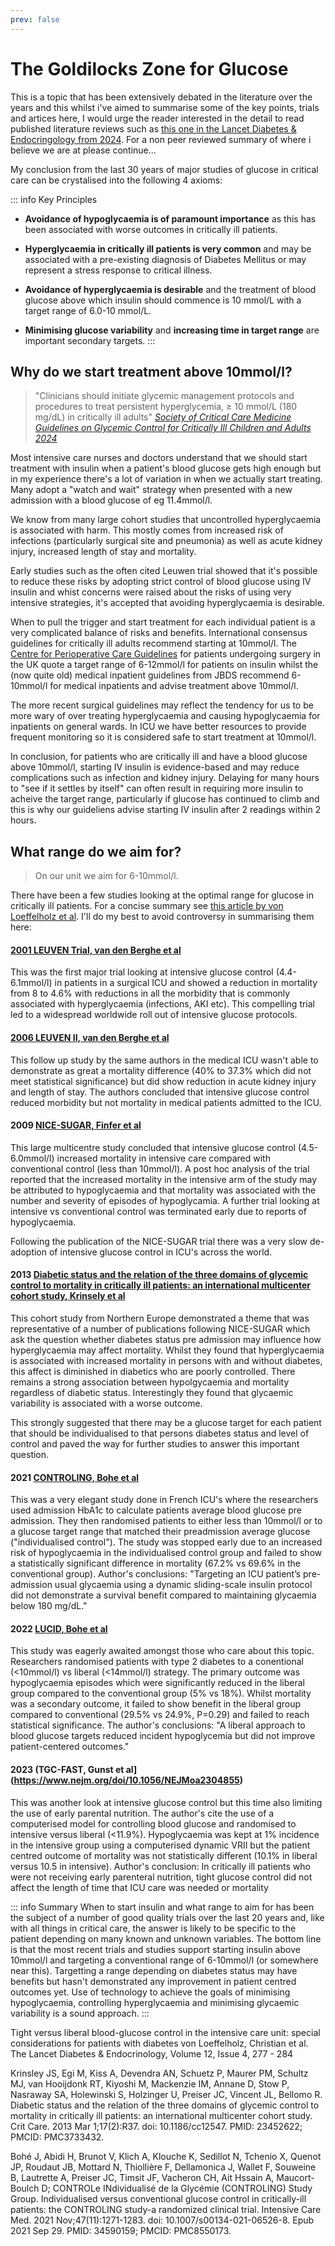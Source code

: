 ```yaml
---
prev: false
---
```


# The Goldilocks Zone for Glucose 


This is a topic that has been extensively debated in the literature over the years and this whilst i've aimed to summarise some of the key points, trials and artices here, I would urge the reader interested in the detail to read published literature reviews such as [this one in the Lancet Diabetes & Endocringology from 2024](https://www.thelancet.com/journals/landia/article/PIIS2213-8587(24)00058-5/fulltext). For a non peer reviewed summary of where i believe we are at please continue...

My conclusion from the last 30 years of major studies of glucose in critical care can be crystalised into the following 4 axioms:

::: info Key Principles
- **Avoidance of hypoglycaemia is of paramount importance** as this has been associated with worse outcomes in critically ill patients.

- **Hyperglycaemia in critically ill patients is very common** and may be associated with a pre-existing diagnosis of Diabetes Mellitus or may represent a stress response to critical illness.

- **Avoidance of hyperglycaemia is desirable** and the treatment of blood glucose above which insulin should commence is 10 mmol/L with a target range of 6.0-10 mmol/L.

- **Minimising glucose variability** and **increasing time in target range** are important secondary targets.
:::

## Why do we start treatment above 10mmol/l?

> "Clinicians should initiate glycemic management protocols and procedures to treat persistent hyperglycemia, ≥ 10 mmol/L (180 mg/dL) in critically ill adults"
[*Society of Critical Care Medicine Guidelines on Glycemic Control for Critically Ill Children and Adults 2024*](https://journals.lww.com/ccmjournal/fulltext/2024/04000/society_of_critical_care_medicine_guidelines_on.22.aspx)

Most intensive care nurses and doctors understand that we should start treatment with insulin when a patient's blood glucose gets high enough but in my experience there's a lot of variation in when we actually start treating. Many adopt a "watch and wait" strategy when presented with a new admission with a blood glucose of eg 11.4mmol/l. 


We know from many large cohort studies that uncontrolled hyperglycaemia is associated with harm. This mostly comes from increased risk of infections (particularly surgical site and pneumonia) as well as acute kidney injury, increased length of stay and mortality.


Early studies such as the often cited Leuwen trial showed that it's possible to reduce these risks by adopting strict control of blood glucose using IV insulin and whist concerns were raised about the risks of using very intensive strategies, it's accepted that avoiding hyperglycaemia is desirable. 


When to pull the trigger and start treatment for each individual patient is a very complicated balance of risks and benefits. International consensus guidelines for critically ill adults recommend starting at 10mmol/l. The [Centre for Perioperative Care Guidelines](https://abcd.care/sites/default/files/site_uploads/JBDS_Guidelines_Current/JBDS_03_CPOC_Diabetes_Surgery_Guideline_Updated_2022.pdf) for patients undergoing surgery in the UK quote a target range of 6-12mmol/l for patients on insulin whilst the (now quite old) medical inpatient guidelines from JBDS recommend 6-10mmol/l for medical inpatients and advise treatment above 10mmol/l.

The more recent surgical guidelines may reflect the tendency for us to be more wary of over treating hyperglycaemia and causing hypoglycaemia for inpatients on general wards. In ICU we have better resources to provide frequent monitoring so it is considered safe to start treatment at 10mmol/l.


In conclusion, for patients who are critically ill and have a blood glucose above 10mmol/l, starting IV insulin is evidence-based and may reduce complications such as infection and kidney injury. Delaying for many hours to "see if it settles by itself" can often result in requiring more insulin to acheive the target range, particularly if glucose has continued to climb and this is why our guideliens advise starting IV insulin after 2 readings within 2 hours. 

## What range do we aim for?

> On our unit we aim for 6-10mmol/l.

There have been a few studies looking at the optimal range for glucose in critically ill patients. For a concise summary see [this article by von Loeffelholz et al](https://www.thelancet.com/journals/landia/article/PIIS2213-8587(24)00058-5/fulltext). I'll do my best to avoid controversy in summarising them here:

#### [2001 LEUVEN Trial, van den Berghe et al](https://www.nejm.org/doi/10.1056/NEJMoa011300?url_ver=Z39.88-2003&rfr_id=ori:rid:crossref.org&rfr_dat=cr_pub%20%200www.ncbi.nlm.nih.gov)
This was the first major trial looking at intensive glucose control (4.4-6.1mmol/l) in patients in a surgical ICU and showed a reduction in mortality from 8 to 4.6% with reductions in all the morbidity that is commonly associated with hyperglycaemia (infections, AKI etc). This compelling trial led to a widespread worldwide roll out of intensive glucose protocols. 

#### [2006 LEUVEN II, van den Berghe et al](https://www.nejm.org/doi/full/10.1056/NEJMoa052521)
This follow up study by the same authors in the medical ICU wasn't able to demonstrate as great a mortality difference (40% to 37.3% which did not meet statistical significance) but did show reduction in acute kidney injury and length of stay. The authors concluded that intensive glucose control reduced morbidity but not mortality in medical patients admitted to the ICU.

#### 2009 [NICE-SUGAR, Finfer et al](https://www.nejm.org/doi/full/10.1056/NEJMoa0810625)
This large multicentre study concluded that intensive glucose control (4.5-6.0mmol/l) increased mortality in intensive care compared with conventional control (less than 10mmol/l). A post hoc analysis of the trial reported that the increased mortality in the intensive arm of the study may be attributed to hypoglycaemia and that mortality was associated with the number and severity of episodes of hypoglycamia. A further trial looking at intensive vs conventional control was terminated early due to reports of hypoglycaemia.


Following the publication of the NICE-SUGAR trial there was a very slow de-adoption of intensive glucose control in ICU's across the world. 

#### 2013 [Diabetic status and the relation of the three domains of glycemic control to mortality in critically ill patients: an international multicenter cohort study, Krinsely et al](https://pmc.ncbi.nlm.nih.gov/articles/PMC3733432/#:~:text=Hyperglycemia%2C%20hypoglycemia%2C%20and%20increased%20glycemic,control%20with%20mortality%20remains%20uncertain.)
This cohort study from Northern Europe demonstrated a theme that was representative of a number of publications following NICE-SUGAR which ask the question whether diabetes status pre admission may influence how hyperglycaemia may affect mortality. Whilst they found that hyperglycaemia is associated with increased mortality in persons with and without diabetes, this affect is diminished in diabetics who are poorly controlled. There remains a strong association between hypolgycaemia and mortality regardless of diabetic status. Interestingly they found that glycaemic variability is associated with a worse outcome. 


This strongly suggested that there may be a glucose target for each patient that should be individualised to that persons diabetes status and level of control and paved the way for further studies to answer this important question. 

#### 2021 [CONTROLING, Bohe et al](https://pubmed.ncbi.nlm.nih.gov/34590159/)
This was a very elegant study done in French ICU's where the researchers used admission HbA1c to calculate patients average blood glucose pre admission. They then randomised patients to either less than 10mmol/l or to a glucose target range that matched their preadmission average glucose ("individualised control"). The study was stopped early due to an increased risk of hypoglycaemia in the individualised control group and failed to show a statistically significant difference in mortality (67.2% vs 69.6% in the conventional group). Author's conclusions: "Targeting an ICU patient’s pre-admission usual glycaemia using a dynamic sliding-scale insulin protocol did not demonstrate a survival benefit compared to maintaining glycaemia below 180 mg/dL."

#### 2022 [LUCID, Bohe et al](https://www.atsjournals.org/doi/10.1164/rccm.202202-0329OC) 
This study was eagerly awaited amongst those who care about this topic. Researchers randomised patients with type 2 diabetes to a conentional (<10mmol/l) vs liberal (<14mmol/l) strategy. The primary outcome was hypoglycaemia episodes which were significantly reduced in the liberal group compared to the conventional group (5% vs 18%). Whilst mortality was a secondary outcome, it failed to show benefit in the liberal group compared to conventional (29.5% vs 24.9%, P=0.29) and failed to reach statistical significance. The author's conclusions: "A liberal approach to blood glucose targets reduced incident hypoglycemia but did not improve patient-centered outcomes."

#### 2023 (TGC-FAST, Gunst et al](https://www.nejm.org/doi/10.1056/NEJMoa2304855)
This was another look at intensive glucose control but this time also limiting the use of early parental nutrition. The author's cite the use of a computerised model for controlling blood glucose and randomised to intensive versus liberal (<11.9%). Hypoglycaemia was kept at 1% incidence in the intensive group using a computerised dynamic VRII but the patient centred outcome of mortality was not statistically different (10.1% in liberal versus 10.5 in intensive). Author's conclusion: In critically ill patients who were not receiving early parenteral nutrition, tight glucose control did not affect the length of time that ICU care was needed or mortality

::: info Summary
When to start insulin and what range to aim for has been the subject of a number of good quality trials over the last 20 years and, like with all things in critical care, the answer is likely to be specific to the patient depending on many known and unknown variables. The bottom line is that the most recent trials and studies support starting insulin above 10mmol/l and targeting a conventional range of 6-10mmol/l (or somewhere near this). Targetting a range depending on diabetes status may have benefits but hasn't demonstrated any improvement in patient centred outcomes yet. Use of technology to achieve the goals of minimising hypoglycaemia, controlling hyperglycaemia and minimising glycaemic variability is a sound approach. 
:::


 













Tight versus liberal blood-glucose control in the intensive care unit: special considerations for patients with diabetes
von Loeffelholz, Christian et al.
The Lancet Diabetes & Endocrinology, Volume 12, Issue 4, 277 - 284

Krinsley JS, Egi M, Kiss A, Devendra AN, Schuetz P, Maurer PM, Schultz MJ, van Hooijdonk RT, Kiyoshi M, Mackenzie IM, Annane D, Stow P, Nasraway SA, Holewinski S, Holzinger U, Preiser JC, Vincent JL, Bellomo R. Diabetic status and the relation of the three domains of glycemic control to mortality in critically ill patients: an international multicenter cohort study. Crit Care. 2013 Mar 1;17(2):R37. doi: 10.1186/cc12547. PMID: 23452622; PMCID: PMC3733432.

Bohé J, Abidi H, Brunot V, Klich A, Klouche K, Sedillot N, Tchenio X, Quenot JP, Roudaut JB, Mottard N, Thiollière F, Dellamonica J, Wallet F, Souweine B, Lautrette A, Preiser JC, Timsit JF, Vacheron CH, Ait Hssain A, Maucort-Boulch D; CONTROLe INdividualisé de la Glycémie (CONTROLING) Study Group. Individualised versus conventional glucose control in critically-ill patients: the CONTROLING study-a randomized clinical trial. Intensive Care Med. 2021 Nov;47(11):1271-1283. doi: 10.1007/s00134-021-06526-8. Epub 2021 Sep 29. PMID: 34590159; PMCID: PMC8550173.

